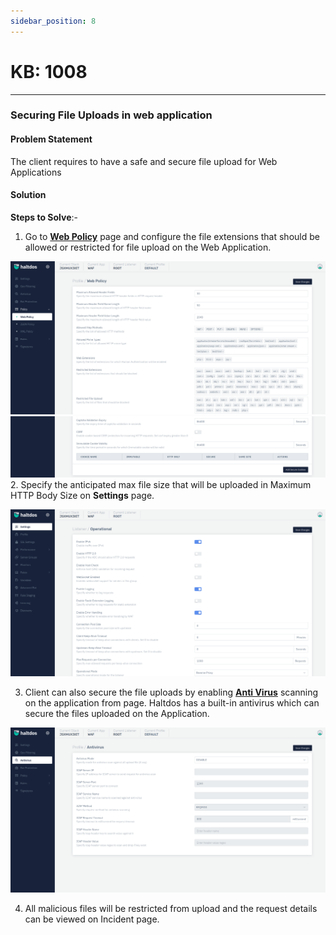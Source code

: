 ```yaml
---
sidebar_position: 8
---
```


# KB: 1008
----------

### Securing File Uploads in web application

#### **Problem Statement**

The client requires to have a safe and secure file upload for Web Applications

#### **Solution**

**Steps to Solve**:-

1. Go to [**Web Policy**](../../enterprise/waf/listener/profiles/policy/web_policy.md)  page and configure the file extensions that should be allowed or restricted for  file upload on the Web Application. 

![kb-1008](/img/waf/v7/kb/web_kb_1008_1.png)
![kb-1008](/img/waf/v7/kb/web1_kb_1008_2.png)
2. Specify the anticipated max file size that will be uploaded in Maximum HTTP Body Size on **Settings** page.

![kb-1008](/img/waf/v7/kb/settings_kb_1008_3.png)

3. Client can also secure the file uploads by enabling [**Anti Virus**](../../enterprise/waf/listener/profiles/anti_virus.md) scanning on the application from  page. Haltdos has a built-in antivirus which can secure the files uploaded on the Application. 

![kb-1008](/img/waf/v7/kb/antivirus_kb_1008_4.png)

4. All malicious files will be restricted from upload and the request details can be viewed on Incident page.

